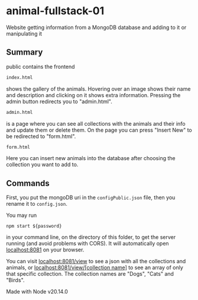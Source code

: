 # animal-fullstack-01
Website getting information from a MongoDB database and adding to it or manipulating it

## Summary

public contains the frontend

```html
index.html
```
shows the gallery of the animals. Hovering over an image shows their name and description and clicking on it shows extra information. Pressing the admin button redirects you to "admin.html".


```html
admin.html
```
 is a page where you can see all collections with the animals and their info and update them or delete them. On the page you can press "Insert New" to be redirected to "form.html".

```html
form.html
```
Here you can insert new animals into the database after choosing the collection you want to add to.


## Commands
First, you put the mongoDB uri in the `configPublic.json` file, then you rename it to `config.json`.

You may run
```commandline
npm start ${password}
```
in your command line, on the directory of this folder, to get the server running (and avoid problems with CORS). It will automatically open [localhost:8081](http://localhost:8081/) on your browser.

You can visit [localhost:8081/view](http://localhost:8081/view) to see a json with all the collections and animals, or [localhost:8081/view/[collection name]](http://localhost:8081/view) to see an array of only that specific collection. The collection names are "Dogs", "Cats" and "Birds".


Made with Node v20.14.0